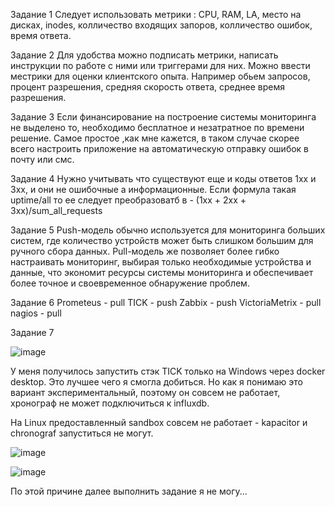 Задание 1
Следует использовать метрики : CPU, RAM, LA, место на дисках, inodes, колличество входящих запоров, колличество ошибок, время ответа.

Задание 2
Для удобства можно подписать метрики, написать инструкции по работе с ними или триггерами для них. 
Можно ввести местрики для оценки клиентского опыта. 
Например обьем запросов, процент разрешения, средняя скорость ответа, среднее время разрешения.

Задание 3
Если финансирование на построение системы мониторинга не выделено то, необходимо бесплатное и незатратное по времени решение.
Самое простое ,как мне кажется, в таком случае скорее всего настроить приложение на автоматическую отправку ошибок в почту или смс.

Задание 4
Нужно учитывать что существуют еще и коды ответов 1хх и 3хх, и они не ошибочные а информационные.
Если формула такая uptime/all то ее следует преобразоватб в - (1хх + 2хх + 3хх)/sum_all_requests

Задание 5
Push-модель обычно используется для мониторинга больших систем, где количество устройств может быть слишком большим для ручного сбора данных. Pull-модель же позволяет более гибко настраивать мониторинг, выбирая только необходимые устройства и данные, что экономит ресурсы системы мониторинга и обеспечивает более точное и своевременное обнаружение проблем.

Задание 6
Prometeus - pull
TICK - push
Zabbix - push
VictoriaMetrix - pull
nagios - pull

Задание 7


![image](https://github.com/user-attachments/assets/0d70c740-7513-4372-8fe3-6421209ac25f)


У меня получилось запустить стэк TICK только на Windows через docker desktop. Это лучшее чего я смогла добиться. Но как я понимаю это вариант экспериментальный, поэтому он совсем не работает, хронограф не может подключиться к influxdb.

На Linux предоставленный sandbox совсем не работает - kapacitor и chronograf запуститься не могут.


![image](https://github.com/user-attachments/assets/cae03b9b-f23a-452a-bcaa-5bbf3a97534b)

![image](https://github.com/user-attachments/assets/c69c4dc4-a882-4347-9eb4-eff1eec670e8)


По этой причине далее выполнить задание я не могу...
